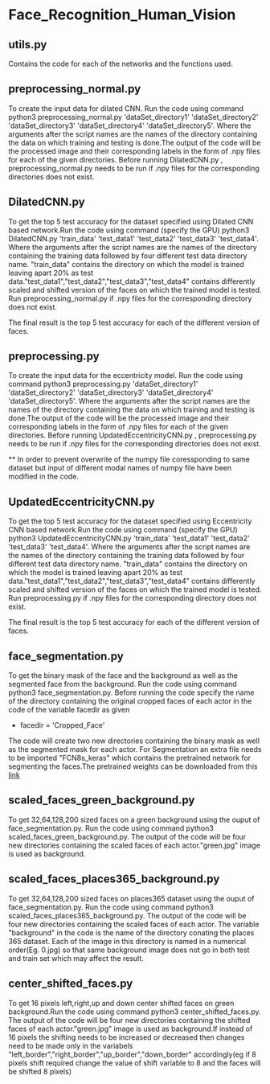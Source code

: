 # Face_Recognition_Human_Vision

## utils.py
Contains the code for each of the networks and the functions used.

## preprocessing_normal.py
To create the input data for dilated CNN. Run the code using command python3 preprocessing_normal.py 'dataSet_directory1' 'dataSet_directory2' 'dataSet_directory3' 'dataSet_directory4' 'dataSet_directory5'. Where the arguments after the script names are the names of the directory containing the data on which training and testing is done.The output of the code will be the processed image and their corresponding labels in the form of .npy files for each of the given directories. Before running DilatedCNN.py , preprocessing_normal.py needs to be run if .npy files for the corresponding directories does not exist.

## DilatedCNN.py
To get the top 5 test accuracy for the dataset specified using Dilated CNN based network.Run the code using command (specify the GPU) python3 DilatedCNN.py 'train_data' 'test_data1' 'test_data2' 'test_data3' 'test_data4'. Where the arguments after the script names are the names of the directory containing the training data followed by four different test data directory name. "train_data" contains the directory on which the model is trained leaving apart 20% as test data."test_data1","test_data2","test_data3","test_data4" contains differently scaled and shifted  version of the faces on which the trained model is tested. Run preprocessing_normal.py if .npy files for the corresponding directory does not exist.

The final result is the top 5 test accuracy for each of the different version of faces.

## preprocessing.py
To create the input data for the eccentricity model. Run the code using command python3 preprocessing.py 'dataSet_directory1' 'dataSet_directory2' 'dataSet_directory3' 'dataSet_directory4' 'dataSet_directory5'. Where the arguments after the script names are the names of the directory containing the data on which training and testing is done.The output of the code will be the processed image and their corresponding labels in the form of .npy files for each of the given directories. Before running UpdatedEccentricityCNN.py , preprocessing.py needs to be run if .npy files for the corresponding directories does not exist.

** In order to prevent overwrite of the numpy file coressponding to same dataset but input of different modal names of numpy file have been modified in the code.

## UpdatedEccentricityCNN.py 
To get the top 5 test accuracy for the dataset specified using Eccentricity CNN based network.Run the code using command (specify the GPU) python3 UpdatedEccentricityCNN.py 'train_data' 'test_data1' 'test_data2' 'test_data3' 'test_data4'. Where the arguments after the script names are the names of the directory containing the training data followed by four different test data directory name. "train_data" contains the directory on which the model is trained leaving apart 20% as test data."test_data1","test_data2","test_data3","test_data4" contains differently scaled and shifted  version of the faces on which the trained model is tested. Run preprocessing.py if .npy files for the corresponding directory does not exist.

The final result is the top 5 test accuracy for each of the different version of faces.

## face_segmentation.py
To get the binary mask of the face and the background as well as the segmented face from the background. Run the code using command python3 face_segmentation.py. Before running the code specify the name of the directory containing the original cropped faces of each actor in the code of the variable facedir as given
- facedir = 'Cropped_Face'

The code will create two new directories containing the binary mask as well as the segmented mask for each actor.
For Segmentation an extra file needs to be imported "FCN8s_keras" which contains the pretrained network for segmenting the faces.The pretrained weights can be downloaded from this [link](https://drive.google.com/ucid=1alyR6uv4CHt1WhykiQIiK5MZir7HSOUU&export=download) 

## scaled_faces_green_background.py
To get 32,64,128,200 sized faces on a green background using the ouput of face_segmentation.py. Run the code using command python3 scaled_faces_green_background.py. The output of the code will be four new directories containing the scaled faces of each actor."green.jpg" image is used as background.

## scaled_faces_places365_background.py
To get 32,64,128,200 sized faces on places365 dataset using the ouput of face_segmentation.py. Run the code using command python3 scaled_faces_places365_background.py. The output of the code will be four new directories containing the scaled faces of each actor. The variable "background" in the code is the name of the directory conating the places 365 dataset. Each of the image in this directory is named in a numerical order(Eg. 0.jpg) so that same background image does not go in both test and train set which may affect the result.

## center_shifted_faces.py
To get 16 pixels left,right,up and down center shifted faces on green background.Run the code using command python3 center_shifted_faces.py. The output of the code will be four new directories containing the shifted faces of each actor."green.jpg" image is used as background.If instead of 16 pixels the shifting needs to be increased or decreased then changes need to be made only in the variabels "left_border","right_border","up_border","down_border" accordingly(eg if 8 pixels shift required change the value of shift variable to 8 and the faces will be shifted 8 pixels)
